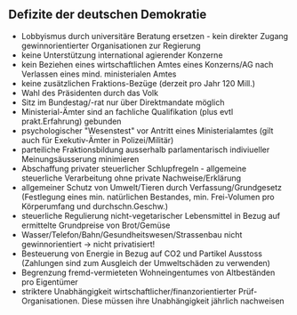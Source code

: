 
## Defizite der deutschen Demokratie

* Lobbyismus durch universitäre Beratung ersetzen - kein direkter Zugang gewinnorientierter Organisationen zur Regierung
* keine Unterstützung international agierender Konzerne
* kein Beziehen eines wirtschaftlichen Amtes eines Konzerns/AG nach Verlassen eines mind. ministerialen Amtes
* keine zusätzlichen Fraktions-Bezüge (derzeit pro Jahr 120 Mill.)
* Wahl des Präsidenten durch das Volk
* Sitz im Bundestag/-rat nur über Direktmandate möglich
* Ministerial-Ämter sind an fachliche Qualifikation (plus evtl prakt.Erfahrung) gebunden
* psychologischer "Wesenstest" vor Antritt eines Ministerialamtes (gilt auch für Exekutiv-Ämter in Polizei/Militär)
* parteiliche Fraktionsbildung ausserhalb parlamentarisch indiviueller Meinungsäusserung minimieren
* Abschaffung privater steuerlicher Schlupfregeln - allgemeine steuerliche Verarbeitung ohne private Nachweise/Erklärung
* allgemeiner Schutz von Umwelt/Tieren durch Verfassung/Grundgesetz (Festlegung eines min. natürlichen Bestandes, min. Frei-Volumen pro Körperumfang und durchschn.Geschw.)
* steuerliche Regulierung nicht-vegetarischer Lebensmittel in Bezug auf ermittelte Grundpreise von Brot/Gemüse
* Wasser/Telefon/Bahn/Gesundheitswesen/Strassenbau nicht gewinnorientiert -> nicht privatisiert! 
* Besteuerung von Energie in Bezug auf CO2 und Partikel Ausstoss (Zahlungen sind zum Ausgleich der Umweltschäden zu verwenden)
* Begrenzung fremd-vermieteten Wohneingentumes von Altbeständen pro Eigentümer
* striktere Unabhängigkeit wirtschaftlicher/finanzorientierter Prüf-Organisationen. Diese müssen ihre Unabhängigkeit jährlich nachweisen
